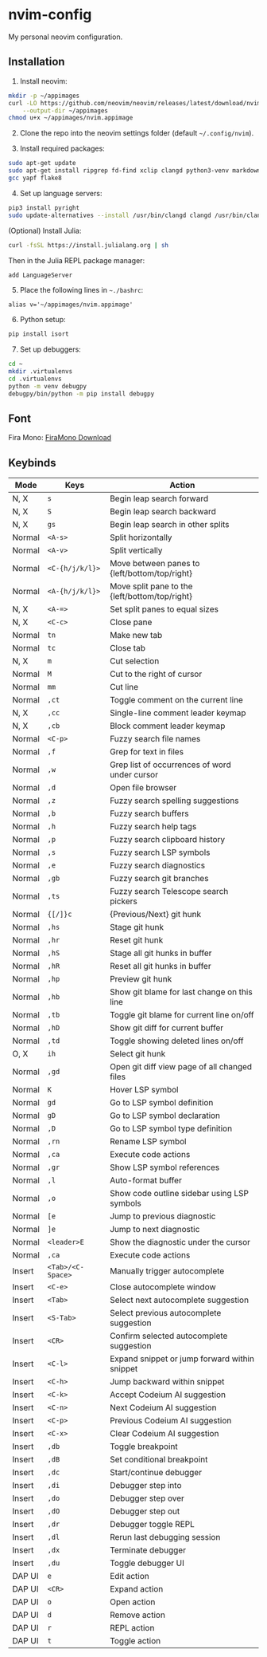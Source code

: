 # nvim-config
My personal neovim configuration.

## Installation
1. Install neovim:
```bash
mkdir -p ~/appimages
curl -LO https://github.com/neovim/neovim/releases/latest/download/nvim.appimage \
    --output-dir ~/appimages
chmod u+x ~/appimages/nvim.appimage
```

2. Clone the repo into the neovim settings folder (default `~/.config/nvim`).

3. Install required packages:
```bash
sudo apt-get update
sudo apt-get install ripgrep fd-find xclip clangd python3-venv markdown cmake
gcc yapf flake8
```

4. Set up language servers:
```bash
pip3 install pyright
sudo update-alternatives --install /usr/bin/clangd clangd /usr/bin/clangd-12 100
```
(Optional) Install Julia:
```bash
curl -fsSL https://install.julialang.org | sh
```
Then in the Julia REPL package manager:
```julia
add LanguageServer
```

5. Place the following lines in `~./bashrc`:
```
alias v='~/appimages/nvim.appimage'
```

6. Python setup:
```bash
pip install isort
```

7. Set up debuggers:
```bash
cd ~
mkdir .virtualenvs
cd .virtualenvs
python -m venv debugpy
debugpy/bin/python -m pip install debugpy
```

## Font
Fira Mono: [FiraMono Download](https://github.com/ryanoasis/nerd-fonts/releases/download/v3.1.1/FiraMono.zip)

## Keybinds

| Mode      | Keys            | Action                                        |
| --------- | --------------- | --------------------------------------------- |
| N, X      | `s`             | Begin leap search forward                     |
| N, X      | `S`             | Begin leap search backward                    |
| N, X      | `gs`            | Begin leap search in other splits             |
| Normal    | `<A-s>`         | Split horizontally                            |
| Normal    | `<A-v>`         | Split vertically                              |
| Normal    | `<C-{h/j/k/l}>` | Move between panes to {left/bottom/top/right} |
| Normal    | `<A-{h/j/k/l}>` | Move split pane to the {left/bottom/top/right}|
| N, X      | `<A-=>`         | Set split panes to equal sizes                |
| N, X      | `<C-c>`         | Close pane                                    |
| Normal    | `tn`            | Make new tab                                  |
| Normal    | `tc`            | Close tab                                     |
| N, X      | `m`             | Cut selection                                 |
| Normal    | `M`             | Cut to the right of cursor                    |
| Normal    | `mm`            | Cut line                                      |
| Normal    | `,ct`           | Toggle comment on the current line            |
| N, X      | `,cc`           | Single-line comment leader keymap             |
| N, X      | `,cb`           | Block comment leader keymap                   |
| Normal    | `<C-p>`         | Fuzzy search file names                       |
| Normal    | `,f`            | Grep for text in files                        |
| Normal    | `,w`            | Grep list of occurrences of word under cursor |
| Normal    | `,d`            | Open file browser                             |
| Normal    | `,z`            | Fuzzy search spelling suggestions             |
| Normal    | `,b`            | Fuzzy search buffers                          |
| Normal    | `,h`            | Fuzzy search help tags                        |
| Normal    | `,p`            | Fuzzy search clipboard history                |
| Normal    | `,s`            | Fuzzy search LSP symbols                      |
| Normal    | `,e`            | Fuzzy search diagnostics                      |
| Normal    | `,gb`           | Fuzzy search git branches                     |
| Normal    | `,ts`           | Fuzzy search Telescope search pickers         |
| Normal    | `{[/]}c`        | {Previous/Next} git hunk                      |
| Normal    | `,hs`           | Stage git hunk                                |
| Normal    | `,hr`           | Reset git hunk                                |
| Normal    | `,hS`           | Stage all git hunks in buffer                 |
| Normal    | `,hR`           | Reset all git hunks in buffer                 |
| Normal    | `,hp`           | Preview git hunk                              |
| Normal    | `,hb`           | Show git blame for last change on this line   |
| Normal    | `,tb`           | Toggle git blame for current line on/off      |
| Normal    | `,hD`           | Show git diff for current buffer              |
| Normal    | `,td`           | Toggle showing deleted lines on/off           |
| O, X      | `ih`            | Select git hunk                               |
| Normal    | `,gd`           | Open git diff view page of all changed files  |
| Normal    | `K`             | Hover LSP symbol                              |
| Normal    | `gd`            | Go to LSP symbol definition                   |
| Normal    | `gD`            | Go to LSP symbol declaration                  |
| Normal    | `,D`            | Go to LSP symbol type definition              |
| Normal    | `,rn`           | Rename LSP symbol                             |
| Normal    | `,ca`           | Execute code actions                          |
| Normal    | `,gr`           | Show LSP symbol references                    |
| Normal    | `,l`            | Auto-format buffer                            |
| Normal    | `,o`            | Show code outline sidebar using LSP symbols   |
| Normal    | `[e`            | Jump to previous diagnostic                   |
| Normal    | `]e`            | Jump to next diagnostic                       |
| Normal    | `<leader>E`     | Show the diagnostic under the cursor          |
| Normal    | `,ca`           | Execute code actions                          |
| Insert    | `<Tab>/<C-Space>` | Manually trigger autocomplete               |
| Insert    | `<C-e>`         | Close autocomplete window                     |
| Insert    | `<Tab>`         | Select next autocomplete suggestion           |
| Insert    | `<S-Tab>`       | Select previous autocomplete suggestion       |
| Insert    | `<CR>`          | Confirm selected autocomplete suggestion      |
| Insert    | `<C-l>`         | Expand snippet or jump forward within snippet |
| Insert    | `<C-h>`         | Jump backward within snippet                  |
| Insert    | `<C-k>`         | Accept Codeium AI suggestion                  |
| Insert    | `<C-n>`         | Next Codeium AI suggestion                    |
| Insert    | `<C-p>`         | Previous Codeium AI suggestion                |
| Insert    | `<C-x>`         | Clear Codeium AI suggestion                   |
| Insert    | `,db`           | Toggle breakpoint                             |
| Insert    | `,dB`           | Set conditional breakpoint                    |
| Insert    | `,dc`           | Start/continue debugger                       |
| Insert    | `,di`           | Debugger step into                            |
| Insert    | `,do`           | Debugger step over                            |
| Insert    | `,dO`           | Debugger step out                             |
| Insert    | `,dr`           | Debugger toggle REPL                          |
| Insert    | `,dl`           | Rerun last debugging session                  |
| Insert    | `,dx`           | Terminate debugger                            |
| Insert    | `,du`           | Toggle debugger UI                            |
| DAP UI    | `e`             | Edit action                                   |
| DAP UI    | `<CR>`          | Expand action                                 |
| DAP UI    | `o`             | Open action                                   |
| DAP UI    | `d`             | Remove action                                 |
| DAP UI    | `r`             | REPL action                                   |
| DAP UI    | `t`             | Toggle action                                 |
